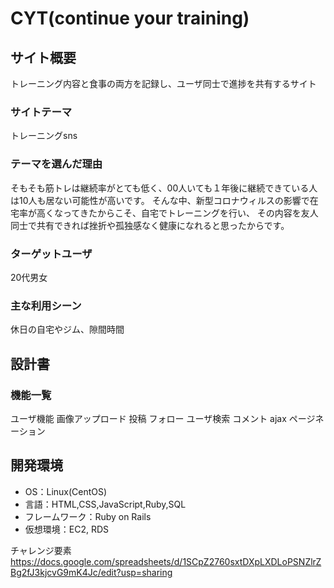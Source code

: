 # CYT(continue your training)

## サイト概要
トレーニング内容と食事の両方を記録し、ユーザ同士で進捗を共有するサイト

### サイトテーマ
トレーニングsns

### テーマを選んだ理由
そもそも筋トレは継続率がとても低く、00人いても１年後に継続できている人は10人も居ない可能性が高いです。
そんな中、新型コロナウィルスの影響で在宅率が高くなってきたからこそ、自宅でトレーニングを行い、
その内容を友人同士で共有できれば挫折や孤独感なく健康になれると思ったからです。

### ターゲットユーザ
20代男女

### 主な利用シーン
休日の自宅やジム、隙間時間

## 設計書

### 機能一覧
ユーザ機能
画像アップロード
投稿
フォロー
ユーザ検索
コメント
ajax
ページネーション

## 開発環境
- OS：Linux(CentOS)
- 言語：HTML,CSS,JavaScript,Ruby,SQL
- フレームワーク：Ruby on Rails
- 仮想環境：EC2, RDS

チャレンジ要素　https://docs.google.com/spreadsheets/d/1SCpZ2760sxtDXpLXDLoPSNZlrZBg2fJ3kjcvG9mK4Jc/edit?usp=sharing
